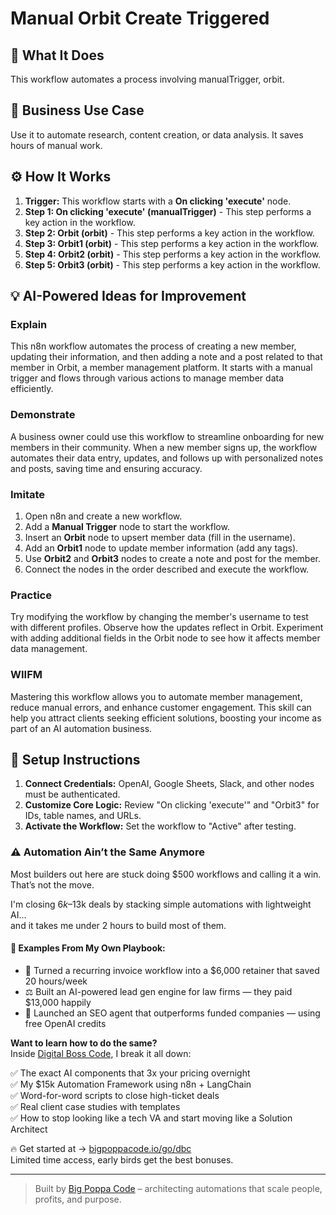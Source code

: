 # Manual Orbit Create Triggered

## 🚀 What It Does
This workflow automates a process involving manualTrigger, orbit.

## 💼 Business Use Case
Use it to automate research, content creation, or data analysis. It saves hours of manual work.

## ⚙️ How It Works
1.  **Trigger:** This workflow starts with a **On clicking 'execute'** node.
2. **Step 1: On clicking 'execute' (manualTrigger)** - This step performs a key action in the workflow.
3. **Step 2: Orbit (orbit)** - This step performs a key action in the workflow.
4. **Step 3: Orbit1 (orbit)** - This step performs a key action in the workflow.
5. **Step 4: Orbit2 (orbit)** - This step performs a key action in the workflow.
6. **Step 5: Orbit3 (orbit)** - This step performs a key action in the workflow.

## 💡 AI-Powered Ideas for Improvement
### Explain
This n8n workflow automates the process of creating a new member, updating their information, and then adding a note and a post related to that member in Orbit, a member management platform. It starts with a manual trigger and flows through various actions to manage member data efficiently.

### Demonstrate
A business owner could use this workflow to streamline onboarding for new members in their community. When a new member signs up, the workflow automates their data entry, updates, and follows up with personalized notes and posts, saving time and ensuring accuracy.

### Imitate
1. Open n8n and create a new workflow.
2. Add a **Manual Trigger** node to start the workflow.
3. Insert an **Orbit** node to upsert member data (fill in the username).
4. Add an **Orbit1** node to update member information (add any tags).
5. Use **Orbit2** and **Orbit3** nodes to create a note and post for the member.
6. Connect the nodes in the order described and execute the workflow.

### Practice
Try modifying the workflow by changing the member's username to test with different profiles. Observe how the updates reflect in Orbit. Experiment with adding additional fields in the Orbit node to see how it affects member data management.

### WIIFM
Mastering this workflow allows you to automate member management, reduce manual errors, and enhance customer engagement. This skill can help you attract clients seeking efficient solutions, boosting your income as part of an AI automation business.

## 🔧 Setup Instructions
1. **Connect Credentials:** OpenAI, Google Sheets, Slack, and other nodes must be authenticated.
2. **Customize Core Logic:** Review "On clicking 'execute'" and "Orbit3" for IDs, table names, and URLs.
3. **Activate the Workflow:** Set the workflow to "Active" after testing.

### ⚠️ Automation Ain’t the Same Anymore

Most builders out here are stuck doing $500 workflows and calling it a win.  
That’s not the move.  

I'm closing $6k–$13k deals by stacking simple automations with lightweight AI...  
and it takes me under 2 hours to build most of them.

#### 🧠 Examples From My Own Playbook:
- 🔁 Turned a recurring invoice workflow into a $6,000 retainer that saved 20 hours/week  
- ⚖️ Built an AI-powered lead gen engine for law firms — they paid $13,000 happily  
- 🚀 Launched an SEO agent that outperforms funded companies — using free OpenAI credits  

**Want to learn how to do the same?**  
Inside [Digital Boss Code](https://bigpoppacode.io/go/dbc), I break it all down:

✅ The exact AI components that 3x your pricing overnight  
✅ My $15k Automation Framework using n8n + LangChain  
✅ Word-for-word scripts to close high-ticket deals  
✅ Real client case studies with templates  
✅ How to stop looking like a tech VA and start moving like a Solution Architect  

🔥 Get started at → [bigpoppacode.io/go/dbc](https://bigpoppacode.io/go/dbc)  
Limited time access, early birds get the best bonuses.

---
> Built by [Big Poppa Code](https://bigpoppacode.io) – architecting automations that scale people, profits, and purpose.
